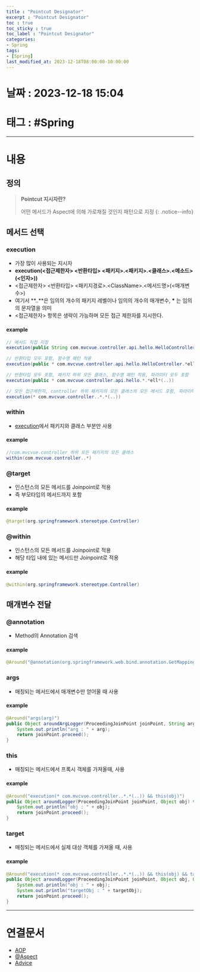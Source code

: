 ```yaml
---
title : "Pointcut Designator"
excerpt : "Pointcut Designator"
toc : true
toc_sticky : true
toc_label : "Pointcut Designator"
categories:
- Spring
tags:
- [Spring]
last_modified_at: 2023-12-18T08:00:00-10:00:00
---
```


# 날짜 : 2023-12-18 15:04

# 태그 : #Spring
---

# 내용

## 정의
> **Pointcut 지시자란?**
>
> 어떤 메서드가 Aspect에 의해 가로채질 것인지 패턴으로 지정
{: .notice--info}

## 메서드 선택

### execution
- 가장 많이 사용되는 지시자
- **execution(<접근제한자> <반환타입> <패키지>.<패키지>.<클래스>.<메소드>(<인자>))**
- <접근제한자> <반환타입> <패키지경로>.\<ClassName>.<메서드명>(<매개변수>)
- 여기서 **..**은 임의의 개수의 패키지 레벨이나 임의의 개수의 매개변수, **\*** 는 임의의 문자열을 의미
- <접근제한자> 항목은 생략이 가능하며 모든 접근 제한자를 지시한다.

#### example

```java
// 메서드 직접 지정
execution(public String com.mvcvue.controller.api.hello.HelloController.hello())

// 반환타입 모두 포함, 함수명 패턴 적용
execution(public * com.mvcvue.controller.api.hello.HelloController.*ell*())

// 반환타입 모두 포함, 패키지 하위 모든 클래스, 함수명 패턴 적용, 파라미터 모두 포함
execution(public * com.mvcvue.controller.api.hello.*.*ell*(..))

// 모든 접근제한자, controller 하위 패키지의 모든 클래스의 모든 메서드 포함, 파라미터 모두 포함
execution(* com.mvcvue.controller..*.*(..))
```

### within
- [execution](#execution)에서 패키지와 클래스 부분만 사용

#### example

```java
//com.mvcvue.controller 하위 모든 패키지의 모든 클래스
within(com.mvcvue.controller..*)
```

### @target
- 인스턴스의 모든 메서드를 Joinpoint로 적용
- 즉 부모타입의 메서드까지 포함

#### example

```java
@target(org.springframework.stereotype.Controller)
```

### @within
- 인스턴스의 모든 메서드를 Joinpoint로 적용
- 해당 타입 내에 있는 메서드만 Joinpoint로 적용

#### example

```java
@within(org.springframework.stereotype.Controller)
```

## 매개변수 전달

### @annotation
- Method의 Annotation 검색

#### example

```java
@Around("@annotation(org.springframework.web.bind.annotation.GetMapping)")
```

### args
- 매칭되는 메서드에서 매개변수만 얻어올 때 사용

#### example

```java
@Around("args(arg)")  
public Object aroundArgLogger(ProceedingJoinPoint joinPoint, String arg) throws Throwable{  
    System.out.println("arg : " + arg);  
    return joinPoint.proceed();  
}
```

### this
- 매칭되는 메서드에서 프록시 객체를 가져올때, 사용

#### example

```java
@Around("execution(* com.mvcvue.controller..*.*(..)) && this(obj)")  
public Object aroundLogger(ProceedingJoinPoint joinPoint, Object obj) throws Throwable{  
    System.out.println("obj : " + obj);  
    return joinPoint.proceed();  
}
```

### target
- 매칭되는 메서드에서 실제 대상 객체를 가져올 때, 사용

#### example

```java
@Around("execution(* com.mvcvue.controller..*.*(..)) && this(obj) && target(targetObj)")  
public Object aroundLogger(ProceedingJoinPoint joinPoint, Object obj, Object targetObj) throws Throwable{  
    System.out.println("obj : " + obj);  
    System.out.println("targetObj : " + targetObj);  
    return joinPoint.proceed();  
}
```

---

# 연결문서
- [AOP](../../spring/spring-AOP)
- [@Aspect](../../aop/aop-@Aspect)
- [Advice](../../spring/spring-Advice)